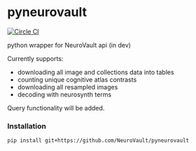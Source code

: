 # pyneurovault

[![Circle CI](https://circleci.com/gh/NeuroVault/pyneurovault.svg?style=svg)](https://circleci.com/gh/NeuroVault/pyneurovault)

python wrapper for NeuroVault api (in dev)

Currently supports: 
- downloading all image and collections data into tables
- counting unique cognitive atlas contrasts
- downloading all resampled images
- decoding with neurosynth terms

Query functionality will be added.

### Installation

    pip install git+https://github.com/NeuroVault/pyneurovault

